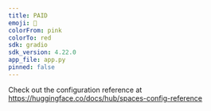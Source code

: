```yaml
---
title: PAID
emoji: 🏢
colorFrom: pink
colorTo: red
sdk: gradio
sdk_version: 4.22.0
app_file: app.py
pinned: false
---
```


Check out the configuration reference at https://huggingface.co/docs/hub/spaces-config-reference
